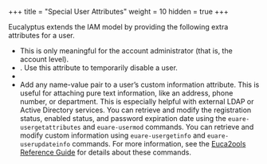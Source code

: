 +++
title = "Special User Attributes"
weight = 10
hidden = true
+++

Eucalyptus extends the IAM model by providing the following extra attributes for a user.

* This is only meaningful for the account administrator (that is, the account level). 
* . Use this attribute to temporarily disable a user. 
* 
* Add any name-value pair to a user’s custom information attribute. This is useful for attaching pure text information, like an address, phone number, or department. This is especially helpful with external LDAP or Active Directory services. 
You can retrieve and modify the registration status, enabled status, and password expiration date using the `euare-usergetattributes` and `euare-usermod` commands. You can retrieve and modify custom information using `euare-usergetinfo` and `euare-userupdateinfo` commands. For more information, see the [Euca2ools Reference Guide](../euca2ools-guide/index.dita) for details about these commands. 


